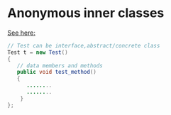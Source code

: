 # Anonymous inner classes
[See here:](https://www.geeksforgeeks.org/anonymous-inner-class-java/)




```java
// Test can be interface,abstract/concrete class
Test t = new Test() 
{
   // data members and methods
   public void test_method() 
   {
      ........
      ........
    }   
};
```